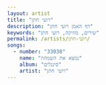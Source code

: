 ```yaml
---
layout: artist
title: "רועי חתן"
description: "דף האמן רועי חתן"
keywords: "שירים, מוזיקה, רועי חתן"
permalink: /artists/רועי-חתן/
songs:
  - number: "33038"
    name: "נמצא את השמחה"
    album: "סינגלים"
    artist: "רועי חתן"
---
```

